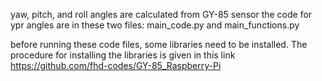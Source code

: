 
yaw, pitch, and roll angles are calculated from GY-85 sensor
the code for ypr angles are in these two files:
main_code.py   and    main_functions.py

before running these code files, some libraries need to be installed.
The procedure for installing the libraries is given in this link
https://github.com/fhd-codes/GY-85_Raspberry-Pi
